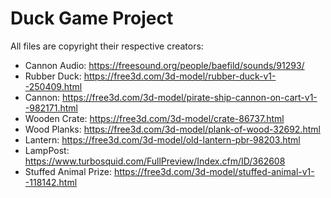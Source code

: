 # Duck Game Project

All files are copyright their respective creators:
+ Cannon Audio: https://freesound.org/people/baefild/sounds/91293/
+ Rubber Duck: https://free3d.com/3d-model/rubber-duck-v1--250409.html
+ Cannon: https://free3d.com/3d-model/pirate-ship-cannon-on-cart-v1--982171.html
+ Wooden Crate: https://free3d.com/3d-model/crate-86737.html
+ Wood Planks: https://free3d.com/3d-model/plank-of-wood-32692.html
+ Lantern: https://free3d.com/3d-model/old-lantern-pbr-98203.html
+ LampPost: https://www.turbosquid.com/FullPreview/Index.cfm/ID/362608
+ Stuffed Animal Prize: https://free3d.com/3d-model/stuffed-animal-v1--118142.html
